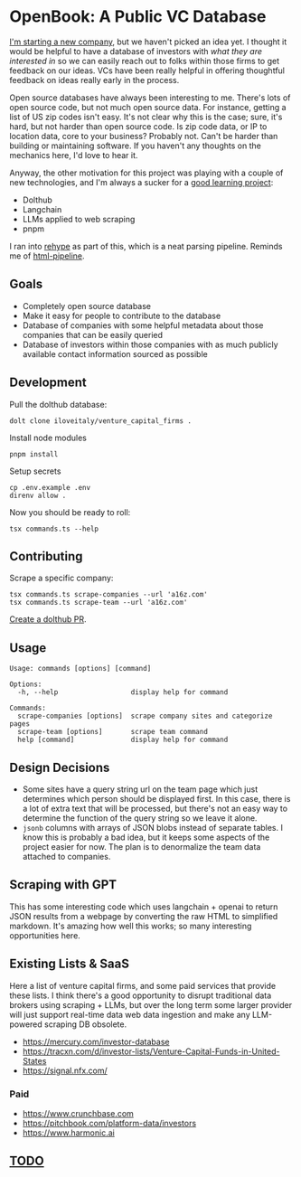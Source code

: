 # OpenBook: A Public VC Database

[I'm starting a new company](http://mikebian.co/bye-stripe-on-to-the-next-adventure/), but we haven't picked an idea yet. I thought it would be helpful to have a database of investors with _what they are interested in_ so we can easily reach out to folks within those firms to get feedback on our ideas. VCs have been really helpful in offering thoughtful feedback on ideas really early in the process.

Open source databases have always been interesting to me. There's lots of open source code, but not much open source data. For instance, getting a list of US zip codes isn't easy. It's not clear why this is the case; sure, it's hard, but not harder than open source code. Is zip code data, or IP to location data, core to your business? Probably not. Can't be harder than building or maintaining software. If you haven't any thoughts on the mechanics here, I'd love to hear it.

Anyway, the other motivation for this project was playing with a couple of new technologies, and I'm always a sucker for a [good learning project](http://mikebian.co/tag/learning/):

- Dolthub
- Langchain
- LLMs applied to web scraping
- pnpm

I ran into [rehype](https://unifiedjs.com/explore/package/rehype/) as part of this, which is a neat parsing pipeline. Reminds me of [html-pipeline](https://github.com/gjtorikian/html-pipeline).

## Goals

- Completely open source database
- Make it easy for people to contribute to the database
- Database of companies with some helpful metadata about those companies that can be easily queried
- Database of investors within those companies with as much publicly available contact information sourced as possible

## Development

Pull the dolthub database:

```shell
dolt clone iloveitaly/venture_capital_firms .
```

Install node modules

```shell
pnpm install
```

Setup secrets

```shell
cp .env.example .env
direnv allow .
```

Now you should be ready to roll:

```shell
tsx commands.ts --help
```

## Contributing

Scrape a specific company:

```shell
tsx commands.ts scrape-companies --url 'a16z.com'
tsx commands.ts scrape-team --url 'a16z.com'
```

[Create a dolthub PR](https://www.dolthub.com/blog/2022-01-19-making-your-first-pr/).

## Usage

```shell
Usage: commands [options] [command]

Options:
  -h, --help                  display help for command

Commands:
  scrape-companies [options]  scrape company sites and categorize pages
  scrape-team [options]       scrape team command
  help [command]              display help for command
```

## Design Decisions

- Some sites have a query string url on the team page which just determines which person should be displayed first. In this case, there is a lot of extra text that will be processed, but there's not an easy way to determine the function of the query string so we leave it alone.
- `jsonb` columns with arrays of JSON blobs instead of separate tables. I know this is probably a bad idea, but it keeps some aspects of the project easier for now. The plan is to denormalize the team data attached to companies.

## Scraping with GPT

This has some interesting code which uses langchain + openai to return JSON results from a webpage by converting the raw HTML to simplified markdown. It's amazing how well this works; so many interesting opportunities here.

## Existing Lists & SaaS

Here a list of venture capital firms, and some paid services that provide these lists. I think there's a good opportunity to disrupt traditional data brokers using scraping + LLMs, but over the long term some larger provider will just support real-time data web data ingestion and make any LLM-powered scraping DB obsolete.

- https://mercury.com/investor-database
- https://tracxn.com/d/investor-lists/Venture-Capital-Funds-in-United-States
- https://signal.nfx.com/

### Paid

- https://www.crunchbase.com
- https://pitchbook.com/platform-data/investors
- https://www.harmonic.ai

## [TODO](/TODO)
